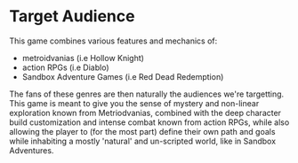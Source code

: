 # Target Audience

This game combines various features and mechanics of:
- metroidvanias (i.e Hollow Knight)
- action RPGs (i.e Diablo)
- Sandbox Adventure Games (i.e Red Dead Redemption)

The fans of these genres are then naturally the audiences we're targetting.
This game is meant to give you the sense of mystery and non-linear exploration known from Metriodvanias, 
combined with the deep character build customization and intense combat known from action RPGs, 
while also allowing the player to (for the most part) define their own path and goals while inhabiting a mostly 'natural' and un-scripted world, like in Sandbox Adventures.

